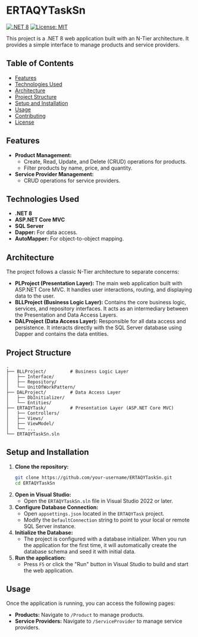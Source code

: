 # ERTAQYTaskSn

[![.NET 8](https://img.shields.io/badge/.NET-8-blue.svg)](https://dotnet.microsoft.com/download/dotnet/8.0)
[![License: MIT](https://img.shields.io/badge/License-MIT-yellow.svg)](https://opensource.org/licenses/MIT)

This project is a .NET 8 web application built with an N-Tier architecture. It provides a simple interface to manage products and service providers.

## Table of Contents

- [Features](#features)
- [Technologies Used](#technologies-used)
- [Architecture](#architecture)
- [Project Structure](#project-structure)
- [Setup and Installation](#setup-and-installation)
- [Usage](#usage)
- [Contributing](#contributing)
- [License](#license)

## Features

- **Product Management:**
    - Create, Read, Update, and Delete (CRUD) operations for products.
    - Filter products by name, price, and quantity.
- **Service Provider Management:**
    - CRUD operations for service providers.

## Technologies Used

- **.NET 8**
- **ASP.NET Core MVC**
- **SQL Server**
- **Dapper:** For data access.
- **AutoMapper:** For object-to-object mapping.

## Architecture

The project follows a classic N-Tier architecture to separate concerns:

- **PLProject (Presentation Layer):** The main web application built with ASP.NET Core MVC. It handles user interactions, routing, and displaying data to the user.
- **BLLProject (Business Logic Layer):** Contains the core business logic, services, and repository interfaces. It acts as an intermediary between the Presentation and Data Access Layers.
- **DALProject (Data Access Layer):** Responsible for all data access and persistence. It interacts directly with the SQL Server database using Dapper and contains the data entities.

## Project Structure

```
.
├── BLLProject/         # Business Logic Layer
│   ├── Interface/
│   ├── Repository/
│   └── UnitOfWorkPattern/
├── DALProject/         # Data Access Layer
│   ├── DbInitializer/
│   └── Entities/
├── ERTAQYTask/         # Presentation Layer (ASP.NET Core MVC)
│   ├── Controllers/
│   ├── Views/
│   ├── ViewModel/
│   └── ...
└── ERTAQYTaskSn.sln
```

## Setup and Installation

1.  **Clone the repository:**
    ```bash
    git clone https://github.com/your-username/ERTAQYTaskSn.git
    cd ERTAQYTaskSn
    ```
2.  **Open in Visual Studio:**
    - Open the `ERTAQYTaskSn.sln` file in Visual Studio 2022 or later.
3.  **Configure Database Connection:**
    - Open `appsettings.json` located in the `ERTAQYTask` project.
    - Modify the `DefaultConnection` string to point to your local or remote SQL Server instance.
4.  **Initialize the Database:**
    - The project is configured with a database initializer. When you run the application for the first time, it will automatically create the database schema and seed it with initial data.
5.  **Run the application:**
    - Press `F5` or click the "Run" button in Visual Studio to build and start the web application.

## Usage

Once the application is running, you can access the following pages:

-   **Products:** Navigate to `/Product` to manage products.
-   **Service Providers:** Navigate to `/ServiceProvider` to manage service providers.
